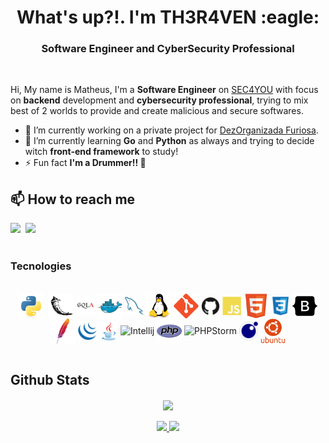 <h1 align="center"> What's up?!. I'm TH3R4VEN :eagle: </h1>
<h3 align="center"><b>Software Engineer and CyberSecurity Professional</b></h3>

<br>

Hi, My name is Matheus, I'm a **Software Engineer** on <a href="https://github.com/sec4you" target="_blank">SEC4YOU</a> with focus on **backend** development and **cybersecurity professional**, trying to mix best of 2 worlds to provide and create malicious and secure softwares.

- 🔭 I’m currently working on a private project for [DezOrganizada Furiosa](https://github.com/DezOrganizada).
- 🌱 I’m currently learning **Go** and **Python** as always and trying to decide witch **front-end framework** to study!
- ⚡ Fun fact **I'm a Drummer!! :drum:**

## 📫 How to reach me

<div> 
  <a href = "mailto:matheus.chiarato@outlook.com"><img src="https://img.shields.io/badge/-mail-%23333?style=for-the-badge&logo=gmail&logoColor=white" target="_blank"></a>&nbsp;
  <a href="https://www.linkedin.com/in/matheus-chiarato/" target="_blank"><img src="https://img.shields.io/badge/-LinkedIn-%230077B5?style=for-the-badge&logo=linkedin&logoColor=white" target="_blank"></a>&nbsp;
  <!-- <a href="https://steamcommunity.com/id/th3r4ven/" target="_blank"><img src="https://img.shields.io/badge/Steam-000000?style=for-the-badge&logo=steam&logoColor=white" --></a> 
</div>
<br>

### Tecnologies
<div style="display: inline_block" align="center"><br>
  <img align="center" alt="Python" height="40" src="https://raw.githubusercontent.com/devicons/devicon/master/icons/python/python-original.svg">
  <img align="center" alt="" height="30" src="https://resources.jetbrains.com/storage/products/pycharm/img/meta/pycharm_logo_300x300.png">
  <img align="center" alt="flask" height="40" src="https://github.com/devicons/devicon/raw/master/icons/flask/flask-original.svg">
  <img align="center" alt="SQLAlchemy" height="30" src="https://github.com/devicons/devicon/raw/master/icons/sqlalchemy/sqlalchemy-original.svg">
  <img align="center" alt="Docker" height="40" src="https://github.com/devicons/devicon/raw/master/icons/docker/docker-original.svg">
  <img align="center" alt="MySql" height="30" src="https://github.com/devicons/devicon/raw/master/icons/mysql/mysql-original.svg">
  <img align="center" alt="Linux" height="40" src="https://github.com/devicons/devicon/raw/master/icons/linux/linux-original.svg">
  <img align="center" alt="Git" height="40" src="https://github.com/devicons/devicon/raw/master/icons/git/git-original.svg">
  <img align="center" alt="Github" height="30" src="https://github.com/devicons/devicon/raw/master/icons/github/github-original.svg">
  <img align="center" alt="Js" height="30" src="https://raw.githubusercontent.com/devicons/devicon/master/icons/javascript/javascript-plain.svg">
  <img align="center" alt="HTML" height="40" src="https://raw.githubusercontent.com/devicons/devicon/master/icons/html5/html5-original.svg">
  <img align="center" alt="CSS" height="30" src="https://raw.githubusercontent.com/devicons/devicon/master/icons/css3/css3-original.svg">
  <img align="center" alt="Bootstrap" height="40" src="https://github.com/devicons/devicon/raw/master/icons/bootstrap/bootstrap-plain.svg">
  <img align="center" alt="apache" height="40" src="https://github.com/devicons/devicon/raw/master/icons/apache/apache-original.svg">
  <img align="center" alt="Jquery" height="30" src="https://github.com/devicons/devicon/raw/master/icons/jquery/jquery-original.svg">
  <img align="center" alt="java" height="30" src="https://github.com/devicons/devicon/raw/master/icons/java/java-original.svg">
  <img align="center" alt="Intellij" height="30" src="https://resources.jetbrains.com/storage/products/intellij-idea/img/meta/intellij-idea_logo_300x300.png">
  <img align="center" alt="PHP" height="40" src="https://github.com/devicons/devicon/raw/master/icons/php/php-original.svg">
  <img align="center" alt="PHPStorm" height="40" src="https://upload.wikimedia.org/wikipedia/commons/thumb/c/c9/PhpStorm_Icon.svg/1200px-PhpStorm_Icon.svg.png">
  <img align="center" alt="Lua" height="30" src="https://github.com/devicons/devicon/raw/master/icons/lua/lua-original.svg">
  <img align="center" alt="Ubuntu" height="40" src="https://github.com/devicons/devicon/raw/master/icons/ubuntu/ubuntu-plain-wordmark.svg">
</div>
</div>
<br>

<h2> Github Stats </h2>

<div align="center">
  <img align="center" src="https://github-readme-streak-stats.herokuapp.com/?user=th3r4ven&theme=midnight-purple"/>
<div><br>
<div align="center">
  <a href="https://github.com/th3r4ven">
  <img height="160em" src="https://github-readme-stats.vercel.app/api?username=th3r4ven&count_private=true&theme=midnight-purple&show_icons=true&include_all_commits=true"/>
  <img height="160em" src="https://github-readme-stats.vercel.app/api/top-langs/?username=th3r4ven&langs_count=7&layout=compact&theme=midnight-purple&count_private=true&hide=css,scss"/>
</div>




